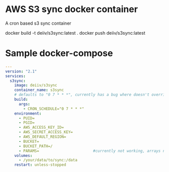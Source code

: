 # AWS S3 sync docker container
A cron based s3 sync container

docker build -t deiiv/s3sync:latest .
docker push deiiv/s3sync:latest

# Sample docker-compose

```yaml
---
version: "2.1"
services:
  s3sync:
    image: deiiv/s3sync
    container_name: s3sync
    # defaults to "0 7 * * *", currently has a bug where doesn't override
    build:
      args:
        - CRON_SCHEDULE="0 7 * * *"
    environment:
      - PUID=
      - PGID=
      - AWS_ACCESS_KEY_ID=
      - AWS_SECRET_ACCESS_KEY=
      - AWS_DEFAULT_REGION=
      - BUCKET=
      - BUCKET_PATH=/
      - PARAMS=                        #currently not working, arrays not support in bin/ash with alpine - OPTIONAL, must be an array, eg: PARAMS=('--exclude' '.somefile' '--exclude' 'somefolder/*')
    volumes:
      - /your/data/to/sync:/data
    restart: unless-stopped
```
